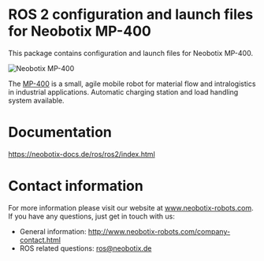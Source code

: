 # ROS 2 configuration and launch files for Neobotix MP-400

This package contains configuration and launch files for Neobotix MP-400.

![Neobotix MP-400](https://www.neobotix-roboter.de/fileadmin/_processed_/6/0/csm_Roboter-MP-400-Hauptansicht_b676717b1f.jpg)

The [MP-400](https://www.neobotix-robots.com/mobile-robot-mp-400.html) is a small, agile mobile robot for material flow and intralogistics in industrial applications. Automatic charging station and load handling system available.

# Documentation

https://neobotix-docs.de/ros/ros2/index.html

# Contact information

For more information please visit our website at www.neobotix-robots.com. 
If you have any questions, just get in touch with us:
* General information: http://www.neobotix-robots.com/company-contact.html
* ROS related questions: ros@neobotix.de
